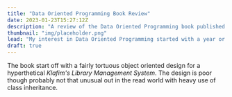 ```yaml
---
title: "Data Oriented Programming Book Review"
date: 2023-01-23T15:27:12Z
description: "A review of the Data Oriented Programming book published my Manning Press"
thumbnail: "img/placeholder.png"
lead: "My interest in Data Oriented Programming started with a year or so ago when I started to write a small war game. It was during my research for game programming that I came accross the concept of Entity Component System or ECS. ECS are a specific form of Data Oriented Programming used in many games."
draft: true
---
```


<!--more-->

The book start off with a fairly tortuous object oriented design for a hyperthetical *Klafim's Library Management System*. The design is poor though probably not that unusual out in the read world with heavy use of class inheritance.
